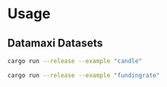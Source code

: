# Usage

## Datamaxi Datasets
```bash
cargo run --release --example "candle"
```

```bash
cargo run --release --example "fundingrate"
```
